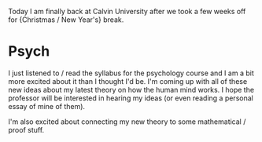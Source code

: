 
Today I am finally back at Calvin University after we took a few weeks off for {Christmas / New Year's} break.

# Psych
I just listened to / read the syllabus for the psychology course and I am a bit more excited about it than I thought I'd be. I'm coming up with all of these new ideas about my latest theory on how the human mind works. I hope the professor will be interested in hearing my ideas (or even reading a personal essay of mine of them).

I'm also excited about connecting my new theory to some mathematical / proof stuff.
